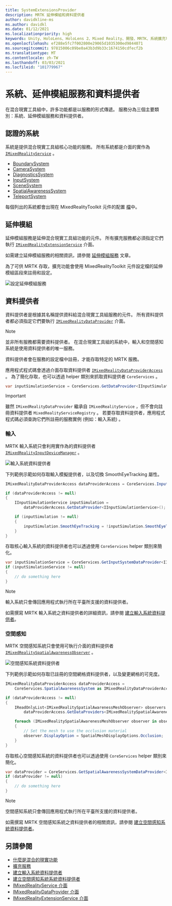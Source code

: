 ```yaml
---
title: SystemExtensionsProvider
description: MRTK 延伸模組和資料提供者
author: davidkline-ms
ms.author: davidkl
ms.date: 01/12/2021
ms.localizationpriority: high
keywords: Unity、HoloLens、HoloLens 2、Mixed Reality、開發、MRTK、系統擴充功能、
ms.openlocfilehash: ef288e5fc7f002800e29065d1035300ed9844071
ms.sourcegitcommit: 97815006c09be0a43b3d9b33c1674150cdfecf2b
ms.translationtype: MT
ms.contentlocale: zh-TW
ms.lasthandoff: 03/03/2021
ms.locfileid: "101779967"
---
```

# <a name="systems-extension-services-and-data-providers"></a>系統、延伸模組服務和資料提供者

在混合現實工具組中，許多功能都是以服務的形式傳遞。 服務分為三個主要類別：系統、延伸模組服務和資料提供者。

## <a name="systems"></a>認證的系統

系統是提供混合現實工具組核心功能的服務。 所有系統都是介面的實作為 [`IMixedRealityService`](xref:Microsoft.MixedReality.Toolkit.IMixedRealityService) 。

- [BoundarySystem](../features/boundary/BoundarySystemGettingStarted.md)
- [CameraSystem](../features/camera-system/CameraSystemOverview.md)
- [DiagnosticsSystem](../features/diagnostics/DiagnosticsSystemGettingStarted.md)
- [InputSystem](../features/input/Overview.md)
- [SceneSystem](../features/scene-system/SceneSystemGettingStarted.md)
- [SpatialAwarenessSystem](../features/spatial-awareness/SpatialAwarenessGettingStarted.md)
- [TeleportSystem](../features/teleport-system/Overview.md)

每個列出的系統都會出現在 MixedRealityToolkit 元件的配置 [檔](../features/profiles/Profiles.md)中。

## <a name="extensions"></a>延伸模組

延伸模組服務是延伸混合現實工具組功能的元件。 所有擴充服務都必須指定它們執行 [`IMixedRealityExtensionService`](xref:Microsoft.MixedReality.Toolkit.IMixedRealityExtensionService) 介面。

如需建立延伸模組服務的相關資訊，請參閱 [延伸模組服務](../features/extensions/ExtensionServices.md) 文章。

為了可供 MRTK 存取，擴充功能會使用 MixedRealityToolkit 元件設定檔的延伸模組區段來註冊和設定。

![設定延伸模組服務](../features/Images/Profiles/ConfiguredExtensionService.png)

## <a name="data-providers"></a>資料提供者

資料提供者是根據其名稱提供資料給混合現實工具組服務的元件。 所有資料提供者都必須指定它們要執行 [`IMixedRealityDataProvider`](xref:Microsoft.MixedReality.Toolkit.IMixedRealityDataProvider) 介面。

> [!NOTE]
> 並非所有服務都需要資料提供者。 在混合現實工具組的系統中，輸入和空間感知系統是使用資料提供者的唯一服務。

資料提供者會在服務的設定檔中註冊，才能存取特定的 MRTK 服務。

應用程式程式碼會透過介面存取資料提供者 [`IMixedRealityDataProviderAccess`](xref:Microsoft.MixedReality.Toolkit.IMixedRealityDataProviderAccess) 。 為了簡化存取，也可以透過 helper 類別來抓取資料提供者 `CoreServices` 。

```c#
var inputSimulationService = CoreServices.GetDataProvider<IInputSimulationService>(CoreServices.InputSystem);
```

> [!IMPORTANT]
> 雖然 `IMixedRealityDataProvider` 繼承自 `IMixedRealityService` ，但不會向註冊資料提供者 `MixedRealityServiceRegistry` 。 若要存取資料提供者，應用程式程式碼必須查詢它們所註冊的服務實例 (例如：輸入系統) 。

### <a name="input"></a>輸入

MRTK 輸入系統只會利用實作為的資料提供者 [`IMixedRealityInputDeviceManager`](xref:Microsoft.MixedReality.Toolkit.Input.IMixedRealityInputDeviceManager) 。

![輸入系統資料提供者](../features/images/input/RegisteredServiceProviders.PNG)

下列範例示範如何存取輸入模擬提供者，以及切換 SmoothEyeTracking 屬性。

```c#
IMixedRealityDataProviderAccess dataProviderAccess = CoreServices.InputSystem as IMixedRealityDataProviderAccess;

if (dataProviderAccess != null)
{
    IInputSimulationService inputSimulation =
        dataProviderAccess.GetDataProvider<IInputSimulationService>();

    if (inputSimulation != null)
    {
        inputSimulation.SmoothEyeTracking = !inputSimulation.SmoothEyeTracking;
    }
}
```

存取核心輸入系統的資料提供者也可以透過使用 `CoreServices` helper 類別來簡化。

```c#
var inputSimulationService = CoreServices.GetInputSystemDataProvider<IInputSimulationService>();
if (inputSimulationService != null)
{
    // do something here
}
```

> [!NOTE]
> 輸入系統只會傳回應用程式執行所在平臺所支援的資料提供者。

如需撰寫 MRTK 輸入系統之資料提供者的詳細資訊，請參閱 [建立輸入系統資料提供者](../features/input/CreateDataProvider.md)。

### <a name="spatial-awareness"></a>空間感知

MRTK 空間感知系統只會使用可執行介面的資料提供者 [`IMixedRealitySpatialAwarenessObserver`](xref:Microsoft.MixedReality.Toolkit.SpatialAwareness.IMixedRealitySpatialAwarenessObserver) 。

![空間感知系統資料提供者](../features/images/spatial-awareness/SpatialAwarenessProfile.png)

下列範例示範如何存取已註冊的空間網格資料提供者，以及變更網格的可見度。

```c#
IMixedRealityDataProviderAccess dataProviderAccess =
    CoreServices.SpatialAwarenessSystem as IMixedRealityDataProviderAccess;

if (dataProviderAccess != null)
{
    IReadOnlyList<IMixedRealitySpatialAwarenessMeshObserver> observers =
        dataProviderAccess.GetDataProviders<IMixedRealitySpatialAwarenessMeshObserver>();

    foreach (IMixedRealitySpatialAwarenessMeshObserver observer in observers)
    {
        // Set the mesh to use the occlusion material
        observer.DisplayOption = SpatialMeshDisplayOptions.Occlusion;
    }
}
```

存取核心空間感知系統的資料提供者也可以透過使用 `CoreServices` helper 類別來簡化。

```c#
var dataProvider = CoreServices.GetSpatialAwarenessSystemDataProvider<IMixedRealitySpatialAwarenessMeshObserver>();
if (dataProvider != null)
{
    // do something here
}
```

> [!NOTE]
> 空間感知系統只會傳回應用程式執行所在平臺所支援的資料提供者。

如需撰寫 MRTK 空間感知系統之資料提供者的相關資訊，請參閱 [建立空間感知系統資料提供者](../features/spatial-awareness/CreateDataProvider.md)。

## <a name="see-also"></a>另請參閱

- [什麼是混合的現實功能](MixedRealityServices.md)
- [擴充服務](../features/extensions/ExtensionServices.md)
- [建立輸入系統資料提供者](../features/input/CreateDataProvider.md)
- [建立空間感知系統系統資料提供者](../features/spatial-awareness/CreateDataProvider.md)
- [IMixedRealityService 介面](xref:Microsoft.MixedReality.Toolkit.IMixedRealityService)
- [IMixedRealityDataProvider 介面](xref:Microsoft.MixedReality.Toolkit.IMixedRealityDataProvider)
- [IMixedRealityExtensionService 介面](xref:Microsoft.MixedReality.Toolkit.IMixedRealityExtensionService)
